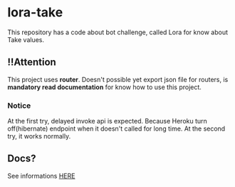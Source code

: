 # lora-take

This repository has a code about bot challenge, called Lora for know about Take values.

## :bangbang:Attention
This project uses **router**. Doesn't possible yet export json file for routers, is **mandatory read documentation** for know how to use this project.

### **Notice**
At the first try, delayed invoke api is expected. Because Heroku turn off(hibernate) endpoint when it doesn't called for long time. At the second try, it works normally.

## Docs?

See informations [HERE](https://www.notion.so/Lora-Docs-03f38983651d49a9b95e7bcc5456ad70)
